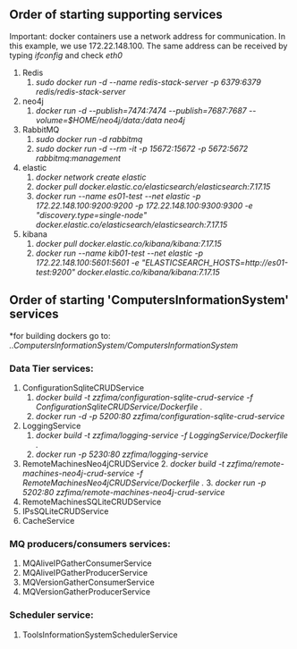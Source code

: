 ## Order of starting supporting services

Important: docker containers use a network address for communication. In this example, we use 172.22.148.100. The same address can be received by typing *ifconfig* and check *eth0*

1. Redis
    1. *sudo docker run -d --name redis-stack-server -p 6379:6379 redis/redis-stack-server*
1. neo4j
    1. *docker run -d --publish=7474:7474 --publish=7687:7687 --volume=$HOME/neo4j/data:/data neo4j*
1. RabbitMQ
    1. *sudo docker run -d rabbitmq*
    2. *sudo docker run -d --rm -it -p 15672:15672 -p 5672:5672 rabbitmq:management*
1. elastic
    1. *docker network create elastic*
    2. *docker pull docker.elastic.co/elasticsearch/elasticsearch:7.17.15*
    3. *docker run --name es01-test --net elastic -p 172.22.148.100:9200:9200 -p 172.22.148.100:9300:9300 -e "discovery.type=single-node" docker.elastic.co/elasticsearch/elasticsearch:7.17.15*
1. kibana
    1. *docker pull docker.elastic.co/kibana/kibana:7.17.15*
    2. *docker run --name kib01-test --net elastic -p 172.22.148.100:5601:5601 -e "ELASTICSEARCH_HOSTS=http://es01-test:9200" docker.elastic.co/kibana/kibana:7.17.15*

## Order of starting 'ComputersInformationSystem' services

*for building dockers go to: *..ComputersInformationSystem/ComputersInformationSystem*

### Data Tier services:
1. ConfigurationSqliteCRUDService
    1. *docker build -t zzfima/configuration-sqlite-crud-service -f ConfigurationSqliteCRUDService/Dockerfile .* 
    2. *docker run -d  -p 5200:80 zzfima/configuration-sqlite-crud-service*
1. LoggingService
    1. *docker build -t zzfima/logging-service -f LoggingService/Dockerfile .*
    2. *docker run -p 5230:80 zzfima/logging-service*
1. RemoteMachinesNeo4jCRUDService
    2. *docker build -t zzfima/remote-machines-neo4j-crud-service -f RemoteMachinesNeo4jCRUDService/Dockerfile .*
    3. *docker run -p 5202:80 zzfima/remote-machines-neo4j-crud-service*
1. RemoteMachinesSQLiteCRUDService
1. IPsSQLiteCRUDService
1. CacheService

### MQ producers/consumers services:
1. MQAliveIPGatherConsumerService
1. MQAliveIPGatherProducerService
1. MQVersionGatherConsumerService
1. MQVersionGatherProducerService

### Scheduler service:
1. ToolsInformationSystemSchedulerService
